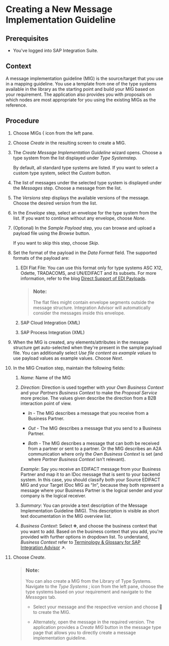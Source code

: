 <!-- loiob894de00d93f4f58bfe5fb6ae9d35430 -->

<link rel="stylesheet" type="text/css" href="../css/sap-icons.css"/>

# Creating a New Message Implementation Guideline



<a name="loiob894de00d93f4f58bfe5fb6ae9d35430__prereq_z41_qfr_gcb"/>

## Prerequisites

-   You've logged into SAP Integration Suite.



## Context

A message implementation guideline \(MIG\) is the source/target that you use in a mapping guideline. You use a template from one of the type systems available in the library as the starting point and build your MIG based on your requirement. The application also provides you with proposals on which nodes are most appropriate for you using the existing MIGs as the reference.



## Procedure

1.  Choose MIGs <span class="SAP-icons-V5"></span> icon from the left pane.

2.  Choose *Create* in the resulting screen to create a MIG.

3.  The *Create Message Implementation Guideline* wizard opens. Choose a type system from the list displayed under *Type System*step.

    By default, all standard type systems are listed. If you want to select a custom type system, select the *Custom* button.

4.  The list of messages under the selected type system is displayed under the *Messages* step. Choose a message from the list.

5.  The *Versions* step displays the available versions of the message. Choose the desired version from the list.

6.  In the *Envelope* step, select an envelope for the type system from the list. If you want to continue without any envelope, choose *None*.

7.  \(Optional\) In the *Sample Payload* step, you can browse and upload a payload file using the *Browse* button.

    If you want to skip this step, choose *Skip*.

8.  Set the format of the payload in the *Data Format* field. The supported formats of the payload are:

    1.  EDI Flat File: You can use this format only for type systems ASC X12, Odette, TRADACOMS, and UN/EDIFACT and its subsets. For more information, refer to the blog [Direct Support of EDI Payloads](https://community.sap.com/t5/technology-blogs-by-sap/integration-advisor-direct-support-of-edi-payloads/ba-p/13779418).

        > ### Note:  
        > The flat files might contain envelope segments outside the message structure. Integration Advisor will automatically consider the messages inside this envelope.

    2.  SAP Cloud Integration \(XML\)

    3.  SAP Process Integration \(XML\)


9.  When the MIG is created, any elements/attributes in the message structure get auto-selected when they're present in the sample payload file. You can additionally select *Use file content as example values* to use payload values as example values. Choose *Next*.

10. In the MIG Creation step, maintain the following fields:

    1.  *Name*: Name of the MIG

    2.  *Direction*: Direction is used together with your *Own Business Context* and your *Partners Business Context* to make the *Proposal Service* more precise. The values given describe the direction from a B2B interaction point of view.

        -   *In* - The MIG describes a message that you receive from a Business Partner.

        -   *Out* - The MIG describes a message that you send to a Business Partner.
        -   *Both* - The MIG describes a message that can both be received from a partner or sent to a partner. Or the MIG describes an A2A communication where only the *Own Business Context* is set \(and where *Partner Business Context* isn't relevant\).

        *Example*: Say you receive an EDIFACT message from your Business Partner and map it to an IDoc message that is sent to your backend system. In this case, you should classify both your Source EDIFACT MIG and your Target IDoc MIG as “*In*”, because they both represent a message where your Business Partner is the logical sender and your company is the logical receiver.

    3.  *Summary*: You can provide a text description of the Message Implementation Guideline \(MIG\). This description is visible as short text documentation in the MIG overview list.

    4.  *Business Context*: Select :heavy_plus_sign:, and choose the business context that you want to add. Based on the business context that you add, you're provided with further options in dropdown list. To understand, *Business Context* refer to [Terminology & Glossary for SAP Integration Advisor](https://help.sap.com/viewer/368c481cd6954bdfa5d0435479fd4eaf/Cloud/en-US/9c221b48799a4ce59367b0e3367f5a8f.html "") :arrow_upper_right:.


11. Choose *Create*.

    > ### Note:  
    > You can also create a MIG from the Library of Type Systems. Navigate to the *Type Systems* <span class="SAP-icons-V5"></span> icon from the left pane, choose the type systems based on your requirement and navigate to the *Messages* tab.
    > 
    > -   Select your message and the respective version and choose <span class="SAP-icons-V5"></span> to create the MIG.
    > 
    > -   Alternately, open the message in the required version. The application provides a *Create MIG* button in the message type page that allows you to directly create a message implementation guideline.


